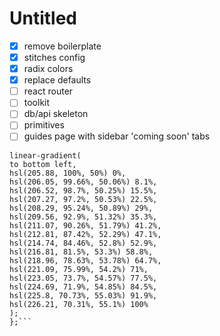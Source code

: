 # Untitled

- [x] remove boilerplate
- [x] stitches config
- [x] radix colors
- [x] replace defaults
- [ ] react router
- [ ] toolkit
- [ ] db/api skeleton
- [ ] primitives
- [ ] guides page with sidebar 'coming soon' tabs

<!-- blue 9 / indigo 9 -->

````.forNow {
linear-gradient(
to bottom left,
hsl(205.88, 100%, 50%) 0%,
hsl(206.05, 99.66%, 50.06%) 8.1%,
hsl(206.52, 98.7%, 50.25%) 15.5%,
hsl(207.27, 97.2%, 50.53%) 22.5%,
hsl(208.29, 95.24%, 50.89%) 29%,
hsl(209.56, 92.9%, 51.32%) 35.3%,
hsl(211.07, 90.26%, 51.79%) 41.2%,
hsl(212.81, 87.42%, 52.29%) 47.1%,
hsl(214.74, 84.46%, 52.8%) 52.9%,
hsl(216.81, 81.5%, 53.3%) 58.8%,
hsl(218.96, 78.63%, 53.78%) 64.7%,
hsl(221.09, 75.99%, 54.2%) 71%,
hsl(223.05, 73.7%, 54.57%) 77.5%,
hsl(224.69, 71.9%, 54.85%) 84.5%,
hsl(225.8, 70.73%, 55.03%) 91.9%,
hsl(226.21, 70.31%, 55.1%) 100%
);
};```
````
